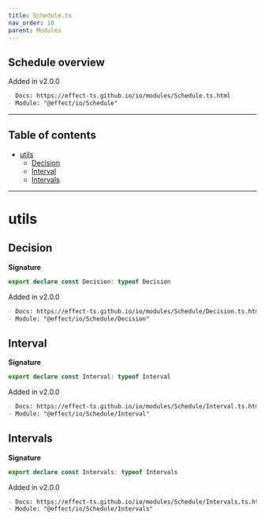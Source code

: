 ```yaml
---
title: Schedule.ts
nav_order: 10
parent: Modules
---
```


## Schedule overview

Added in v2.0.0

```md
- Docs: https://effect-ts.github.io/io/modules/Schedule.ts.html
- Module: "@effect/io/Schedule"
```

---

<h2 class="text-delta">Table of contents</h2>

- [utils](#utils)
  - [Decision](#decision)
  - [Interval](#interval)
  - [Intervals](#intervals)

---

# utils

## Decision

**Signature**

```ts
export declare const Decision: typeof Decision
```

Added in v2.0.0

```md
- Docs: https://effect-ts.github.io/io/modules/Schedule/Decision.ts.html
- Module: "@effect/io/Schedule/Decision"
```

## Interval

**Signature**

```ts
export declare const Interval: typeof Interval
```

Added in v2.0.0

```md
- Docs: https://effect-ts.github.io/io/modules/Schedule/Interval.ts.html
- Module: "@effect/io/Schedule/Interval"
```

## Intervals

**Signature**

```ts
export declare const Intervals: typeof Intervals
```

Added in v2.0.0

```md
- Docs: https://effect-ts.github.io/io/modules/Schedule/Intervals.ts.html
- Module: "@effect/io/Schedule/Intervals"
```
